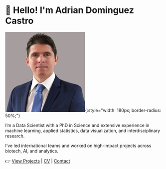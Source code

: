 

# 👋 Hello! I'm Adrian Dominguez Castro

![Adrian Dominguez Castro](profile.jpg){:style="width: 180px; border-radius: 50%;"}


I’m a Data Scientist with a PhD in Science and extensive experience in machine learning, applied statistics, data visualization, and interdisciplinary research.

I’ve led international teams and worked on high-impact projects across biotech, AI, and analytics.

👉 [View Projects](projects.md) | [CV](cv.md) | [Contact](contact.md)

